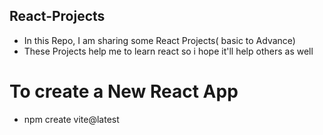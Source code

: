 ## React-Projects

- In this Repo, I am sharing some React Projects( basic to Advance)
- These Projects help me to learn react so i hope it'll help others as well

# To create a New React App
  - npm create vite@latest
